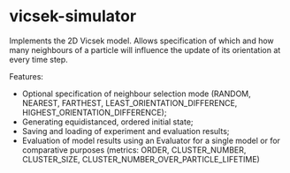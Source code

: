 # vicsek-simulator

Implements the 2D Vicsek model. Allows specification of which and how many neighbours of a particle will influence the update of its orientation at every time step.

Features:

- Optional specification of neighbour selection mode (RANDOM, NEAREST, FARTHEST, LEAST_ORIENTATION_DIFFERENCE, HIGHEST_ORIENTATION_DIFFERENCE);
- Generating equidistanced, ordered initial state;
- Saving and loading of experiment and evaluation results;
- Evaluation of model results using an Evaluator for a single model or for comparative purposes (metrics: ORDER, CLUSTER_NUMBER, CLUSTER_SIZE, CLUSTER_NUMBER_OVER_PARTICLE_LIFETIME)
